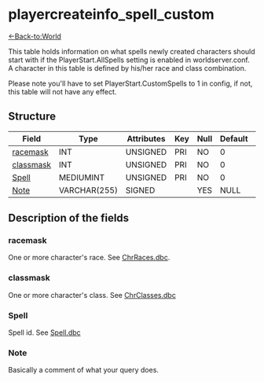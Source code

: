 # playercreateinfo\_spell\_custom

[<-Back-to:World](database-world.md)

This table holds information on what spells newly created characters should start with if the PlayerStart.AllSpells setting is enabled in worldserver.conf. A character in this table is defined by his/her race and class combination.

Please note you'll have to set PlayerStart.CustomSpells to 1 in config, if not, this table will not have any effect.

## Structure

| Field          | Type         | Attributes | Key | Null | Default | Extra | Comment |
|----------------|--------------|------------|-----|------|---------|-------|---------|
| [racemask][1]  | INT      | UNSIGNED   | PRI | NO   | 0       |       |         |
| [classmask][2] | INT      | UNSIGNED   | PRI | NO   | 0       |       |         |
| [Spell][3]     | MEDIUMINT | UNSIGNED   | PRI | NO   | 0       |       |         |
| [Note][4]      | VARCHAR(255) | SIGNED     |     | YES  | NULL    |       |         |

[1]: #racemask
[2]: #classmask
[3]: #spell
[4]: #note

## Description of the fields

### racemask

One or more character's race. See [ChrRaces.dbc](chrraces).

### classmask

One or more character's class. See [ChrClasses.dbc](chrclasses)

### Spell

Spell id. See [Spell.dbc](Spell)

### Note

Basically a comment of what your query does.
